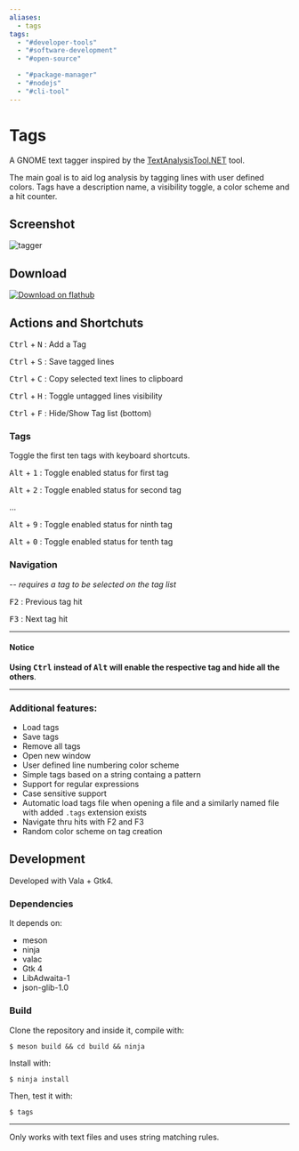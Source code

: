 ```yaml
---
aliases:
  - tags
tags:
  - "#developer-tools"
  - "#software-development"
  - "#open-source"

  - "#package-manager"
  - "#nodejs"
  - "#cli-tool"
---
```

# Tags

A GNOME text tagger inspired by the [TextAnalysisTool.NET](https://textanalysistool.github.io/)
tool.

The main goal is to aid log analysis by tagging lines with user defined colors.
Tags have a description name, a visibility toggle, a color scheme and a hit counter.

## Screenshot

![tagger](./data/screenshots/tags.png)

## Download

[![Download on flathub](https://dl.flathub.org/assets/badges/flathub-badge-en.png)](https://flathub.org/apps/io.github.phastmike.tags)

## Actions and Shortchuts

<kbd>Ctrl</kbd> + <kbd>N</kbd> : Add a Tag

<kbd>Ctrl</kbd> + <kbd>S</kbd> : Save tagged lines

<kbd>Ctrl</kbd> + <kbd>C</kbd> : Copy selected text lines to clipboard

<kbd>Ctrl</kbd> + <kbd>H</kbd> : Toggle untagged lines visibility

<kbd>Ctrl</kbd> + <kbd>F</kbd> : Hide/Show Tag list (bottom)

### Tags

Toggle the first ten tags with keyboard shortcuts.

<kbd>Alt</kbd> + <kbd>1</kbd> : Toggle enabled status for first tag

<kbd>Alt</kbd> + <kbd>2</kbd> : Toggle enabled status for second tag

...

<kbd>Alt</kbd> + <kbd>9</kbd> : Toggle enabled status for ninth tag

<kbd>Alt</kbd> + <kbd>0</kbd> : Toggle enabled status for tenth tag

### Navigation

-- *requires a tag to be selected on the tag list*

<kbd>F2</kbd> : Previous tag hit

<kbd>F3</kbd> : Next tag hit

---
#### Notice

**Using <kbd>Ctrl</kbd> instead of <kbd>Alt</kbd> will enable the respective tag
and hide all the others**.

---

### Additional features:

- Load tags
- Save tags
- Remove all tags
- Open new window
- User defined line numbering color scheme
- Simple tags based on a string containg a pattern
- Support for regular expressions
- Case sensitive support
- Automatic load tags file when opening a file and a similarly named file with
  added `.tags` extension exists
- Navigate thru hits with F2 and F3
- Random color scheme on tag creation

## Development

Developed with Vala + Gtk4.

### Dependencies

It depends on:

- meson
- ninja
- valac
- Gtk 4
- LibAdwaita-1
- json-glib-1.0

### Build

Clone the repository and inside it, compile with:

`$ meson build && cd build && ninja`

Install with:

`$ ninja install`

Then, test it with:

`$ tags`


---

Only works with text files and uses string matching rules.


